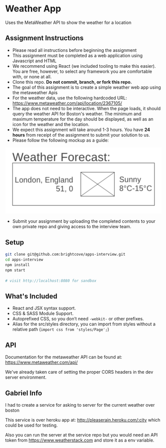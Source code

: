 # Weather App

Uses the MetaWeather API to show the weather for a location

## Assignment Instructions

- Please read all instructions before beginning the assignment
- This assignment must be completed as a web application using Javascript and HTML
- We recommend using React (we included tooling to make this easier).
  You are free, however, to select any framework you are comfortable with, or none at all.
- Clone this repo. **Do not commit, branch, or fork this repo.**
- The goal of this assignment is to create a simple weather web app using the metaweather Apis
- For the weather data, use the following hardcoded URL: https://www.metaweather.com/api/location/2367105/
- The app does not need to be interactive. When the page loads, it should query the weather API for Boston's weather.
  The minimum and maximum temperature for the day should be displayed, as well as an icon for the weather and the location.
- We expect this assignment will take around 1-3 hours. You have **24 hours** from receipt of the assignment to submit your solution to us.
- Please follow the following mockup as a guide:

![Mockup](images/mockup.png?raw=true "Mockup")

- Submit your assignment by uploading the completed contents to your own private
  repo and giving access to the interview team.

## Setup

```bash
git clone git@github.com:brightcove/apps-interview.git
cd apps-interview
npm install
npm start

# visit http://localhost:8080 for sandbox
```

## What's Included

- React and JSX syntax support.
- CSS & SASS Module Support.
- Autoprefixed CSS, so you don’t need `-webkit-` or other prefixes.
- Alias for the src/styles directory, you can import from styles without a relative path (`import css from 'styles/Page';`)

## API

Documentation for the metaweather API can be found at: https://www.metaweather.com/api/

We've already taken care of setting the proper CORS headers in the dev server environment.

## Gabriel Info

I had to create a service for asking to server for the current weather over boston

This service is over heroku app at: http://pleaserain.heroku.com/:city which could be used for testing.

Also you can run the server at the service repo but you would need an API token from https://www.weatherstack.com
and store it as a env variable.
